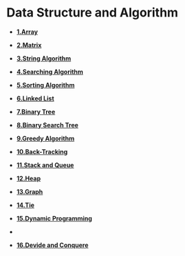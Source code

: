 # Data Structure and Algorithm



- **[1.Array]()**

- **[2.Matrix]()**

- **[3.String Algorithm]()**

- **[4.Searching Algorithm]()**

- **[5.Sorting Algorithm]()**

- **[6.Linked List](6_LinkedList/LL.md)**

- **[7.Binary Tree](7_BrinaryTree/BT.md)**

- **[8.Binary Search Tree](8_BinarySearchTree/BST.md)**

- **[9.Greedy Algorithm](9_Greedy/Greedy.md)**

- **[10.Back-Tracking]()**

- **[11.Stack and Queue]()**

- **[12.Heap]()**

- **[13.Graph](13_Graph/GTheo.md)**

- **[14.Tie]()**

- **[15.Dynamic Programming](15_DynamicProgramming/dp.md)**
- 
- **[16.Devide and Conquere]()**
